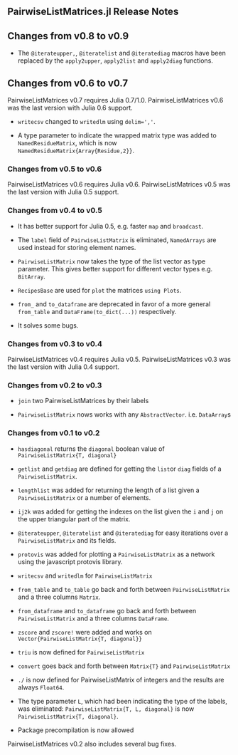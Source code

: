 ## PairwiseListMatrices.jl Release Notes

## Changes from v0.8 to v0.9

* The `@iterateupper,`, `@iteratelist` and `@iteratediag` macros have 
been replaced by the `apply2upper`, `apply2list` and `apply2diag` functions.

## Changes from v0.6 to v0.7

PairwiseListMatrices v0.7 requires Julia 0.7/1.0.
PairwiseListMatrices v0.6 was the last version with Julia 0.6 support.

* `writecsv` changed to `writedlm` using `delim=','`.   

* A type parameter to indicate the wrapped matrix type was added to
`NamedResidueMatrix`, which is now `NamedResidueMatrix{Array{Residue,2}}`.  

### Changes from v0.5 to v0.6

PairwiseListMatrices v0.6 requires Julia v0.6.
PairwiseListMatrices v0.5 was the last version with Julia 0.5 support.

### Changes from v0.4 to v0.5

* It has better support for Julia 0.5, e.g. faster `map` and `broadcast`.  

* The `label` field of `PairwiseListMatrix` is eliminated, `NamedArrays` are used instead
for storing element names.  

* `PairwiseListMatrix` now takes the type of the list vector as type parameter. This gives
better support for different vector types e.g. `BitArray`.   

* `RecipesBase` are used for `plot` the matrices `using Plots`.  

* `from_` and `to_dataframe` are deprecated in favor of a more general `from_table` and
`DataFrame(to_dict(...))` respectively.  

* It solves some bugs.  

### Changes from v0.3 to v0.4

PairwiseListMatrices v0.4 requires Julia v0.5.
PairwiseListMatrices v0.3 was the last version with Julia 0.4 support.

### Changes from v0.2 to v0.3

* `join` two PairwiseListMatrices by their labels

* `PairwiseListMatrix` nows works with any `AbstractVector`. i.e. `DataArray`s

### Changes from v0.1 to v0.2

* `hasdiagonal` returns the `diagonal` boolean value of `PairwiseListMatrix{T, diagonal}`

* `getlist` and `getdiag` are defined for getting the `list`or `diag` fields of a `PairwiseListMatrix`.

* `lengthlist` was added for returning the length of a list given a `PairwiseListMatrix` or a number of elements.

* `ij2k` was added for getting the indexes on the list given the `i` and `j` on the upper triangular part of the matrix.

* `@iterateupper`, `@iteratelist` and `@iteratediag` for easy iterations over a `PairwiseListMatrix` and its fields.

* `protovis` was added for plotting a `PairwiseListMatrix` as a network using the javascript protovis library.

* `writecsv` and `writedlm` for `PairwiseListMatrix`

* `from_table` and `to_table` go back and forth between `PairwiseListMatrix` and a three columns `Matrix`.

* `from_dataframe` and `to_dataframe` go back and forth between `PairwiseListMatrix` and a three columns `DataFrame`.

* `zscore` and `zscore!` were added and works on `Vector{PairwiseListMatrix{T, diagonal}}`

* `triu` is now defined for `PairwiseListMatrix`

* `convert` goes back and forth between `Matrix{T}` and `PairwiseListMatrix`

* `./` is now defined for PairwiseListMatrix of integers and the results are always `Float64`.

* The type parameter `L`, which had been indicating the type of the labels, was eliminated:  `PairwiseListMatrix{T, L, diagonal}` is now `PairwiseListMatrix{T, diagonal}`.

* Package precompilation is now allowed

PairwiseListMatrices v0.2 also includes several bug fixes.
